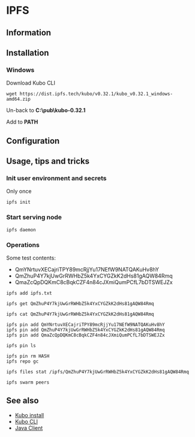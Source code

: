 # IPFS

## Information

## Installation

### Windows

Download Kubo CLI

```shell
wget https://dist.ipfs.tech/kubo/v0.32.1/kubo_v0.32.1_windows-amd64.zip
```

Un-back to **C:\pub\kubo-0.32.1**

Add to **PATH**

## Configuration

## Usage, tips and tricks

### Init user environment and secrets

Only once

```shell
ipfs init
```

### Start serving node

```shell
ipfs daemon
```

### Operations

Some test contents:

* QmYNrtuvXECajriTPY89mcRjjYu17NEfW9NATQAKuHv8hY
* QmZhuP4Y7kjUwGrRWHbZ5k4YxCYGZkK2dHs81gAQW84Rmq
* QmaZcQpDQKmC8cBqkCZF4n84cJXmiQumPCfL7bDTSWEJZx

```shell
ipfs add ipfs.txt

ipfs get QmZhuP4Y7kjUwGrRWHbZ5k4YxCYGZkK2dHs81gAQW84Rmq

ipfs cat QmZhuP4Y7kjUwGrRWHbZ5k4YxCYGZkK2dHs81gAQW84Rmq

ipfs pin add QmYNrtuvXECajriTPY89mcRjjYu17NEfW9NATQAKuHv8hY
ipfs pin add QmZhuP4Y7kjUwGrRWHbZ5k4YxCYGZkK2dHs81gAQW84Rmq
ipfs pin add QmaZcQpDQKmC8cBqkCZF4n84cJXmiQumPCfL7bDTSWEJZx

ipfs pin ls

ipfs pin rm HASH
ipfs repo gc

ipfs files stat /ipfs/QmZhuP4Y7kjUwGrRWHbZ5k4YxCYGZkK2dHs81gAQW84Rmq

ipfs swarm peers
```

## See also

* [Kubo install](https://docs.ipfs.tech/how-to/kubo-basic-cli/#install-kubo)
* [Kubo CLI](https://docs.ipfs.tech/reference/kubo/cli/)
* [Java Client](https://github.com/ipfs-shipyard/java-ipfs-http-client)
